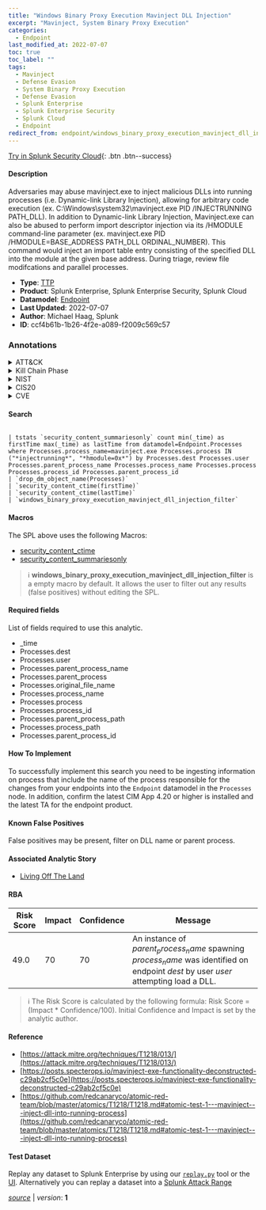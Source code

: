 ```yaml
---
title: "Windows Binary Proxy Execution Mavinject DLL Injection"
excerpt: "Mavinject, System Binary Proxy Execution"
categories:
  - Endpoint
last_modified_at: 2022-07-07
toc: true
toc_label: ""
tags:
  - Mavinject
  - Defense Evasion
  - System Binary Proxy Execution
  - Defense Evasion
  - Splunk Enterprise
  - Splunk Enterprise Security
  - Splunk Cloud
  - Endpoint
redirect_from: endpoint/windows_binary_proxy_execution_mavinject_dll_injection/
---
```




[Try in Splunk Security Cloud](https://www.splunk.com/en_us/cyber-security.html){: .btn .btn--success}

#### Description

Adversaries may abuse mavinject.exe to inject malicious DLLs into running processes (i.e. Dynamic-link Library Injection), allowing for arbitrary code execution (ex. C:\Windows\system32\mavinject.exe PID /INJECTRUNNING PATH_DLL). In addition to Dynamic-link Library Injection, Mavinject.exe can also be abused to perform import descriptor injection via its /HMODULE command-line parameter (ex. mavinject.exe PID /HMODULE=BASE_ADDRESS PATH_DLL ORDINAL_NUMBER). This command would inject an import table entry consisting of the specified DLL into the module at the given base address. During triage, review file modifcations and parallel processes.

- **Type**: [TTP](https://github.com/splunk/security_content/wiki/Detection-Analytic-Types)
- **Product**: Splunk Enterprise, Splunk Enterprise Security, Splunk Cloud
- **Datamodel**: [Endpoint](https://docs.splunk.com/Documentation/CIM/latest/User/Endpoint)
- **Last Updated**: 2022-07-07
- **Author**: Michael Haag, Splunk
- **ID**: ccf4b61b-1b26-4f2e-a089-f2009c569c57

### Annotations
<details>
  <summary>ATT&CK</summary>

<div markdown="1">

#### [ATT&CK](https://attack.mitre.org/)

| ID          | Technique   | Tactic         |
| ----------- | ----------- |--------------- |
| [T1218.013](https://attack.mitre.org/techniques/T1218/013/) | Mavinject | Defense Evasion |

| [T1218](https://attack.mitre.org/techniques/T1218/) | System Binary Proxy Execution | Defense Evasion |

</div>
</details>


<details>
  <summary>Kill Chain Phase</summary>

<div markdown="1">

* Exploitation


</div>
</details>


<details>
  <summary>NIST</summary>

<div markdown="1">

* DE.CM



</div>
</details>

<details>
  <summary>CIS20</summary>

<div markdown="1">

* CIS 10



</div>
</details>

<details>
  <summary>CVE</summary>

<div markdown="1">


</div>
</details>


#### Search

```

| tstats `security_content_summariesonly` count min(_time) as firstTime max(_time) as lastTime from datamodel=Endpoint.Processes where Processes.process_name=mavinject.exe Processes.process IN ("*injectrunning*", "*hmodule=0x*") by Processes.dest Processes.user Processes.parent_process_name Processes.process_name Processes.process Processes.process_id Processes.parent_process_id 
| `drop_dm_object_name(Processes)` 
| `security_content_ctime(firstTime)` 
| `security_content_ctime(lastTime)` 
| `windows_binary_proxy_execution_mavinject_dll_injection_filter`
```

#### Macros
The SPL above uses the following Macros:
* [security_content_ctime](https://github.com/splunk/security_content/blob/develop/macros/security_content_ctime.yml)
* [security_content_summariesonly](https://github.com/splunk/security_content/blob/develop/macros/security_content_summariesonly.yml)

> :information_source:
> **windows_binary_proxy_execution_mavinject_dll_injection_filter** is a empty macro by default. It allows the user to filter out any results (false positives) without editing the SPL.



#### Required fields
List of fields required to use this analytic.
* _time
* Processes.dest
* Processes.user
* Processes.parent_process_name
* Processes.parent_process
* Processes.original_file_name
* Processes.process_name
* Processes.process
* Processes.process_id
* Processes.parent_process_path
* Processes.process_path
* Processes.parent_process_id



#### How To Implement
To successfully implement this search you need to be ingesting information on process that include the name of the process responsible for the changes from your endpoints into the `Endpoint` datamodel in the `Processes` node. In addition, confirm the latest CIM App 4.20 or higher is installed and the latest TA for the endpoint product.
#### Known False Positives
False positives may be present, filter on DLL name or parent process.

#### Associated Analytic Story
* [Living Off The Land](/stories/living_off_the_land)




#### RBA

| Risk Score  | Impact      | Confidence   | Message      |
| ----------- | ----------- |--------------|--------------|
| 49.0 | 70 | 70 | An instance of $parent_process_name$ spawning $process_name$ was identified on endpoint $dest$ by user $user$ attempting load a DLL. |


> :information_source:
> The Risk Score is calculated by the following formula: Risk Score = (Impact * Confidence/100). Initial Confidence and Impact is set by the analytic author.


#### Reference

* [https://attack.mitre.org/techniques/T1218/013/](https://attack.mitre.org/techniques/T1218/013/)
* [https://posts.specterops.io/mavinject-exe-functionality-deconstructed-c29ab2cf5c0e](https://posts.specterops.io/mavinject-exe-functionality-deconstructed-c29ab2cf5c0e)
* [https://github.com/redcanaryco/atomic-red-team/blob/master/atomics/T1218/T1218.md#atomic-test-1---mavinject---inject-dll-into-running-process](https://github.com/redcanaryco/atomic-red-team/blob/master/atomics/T1218/T1218.md#atomic-test-1---mavinject---inject-dll-into-running-process)



#### Test Dataset
Replay any dataset to Splunk Enterprise by using our [`replay.py`](https://github.com/splunk/attack_data#using-replaypy) tool or the [UI](https://github.com/splunk/attack_data#using-ui).
Alternatively you can replay a dataset into a [Splunk Attack Range](https://github.com/splunk/attack_range#replay-dumps-into-attack-range-splunk-server)




[*source*](https://github.com/splunk/security_content/tree/develop/detections/endpoint/windows_binary_proxy_execution_mavinject_dll_injection.yml) \| *version*: **1**